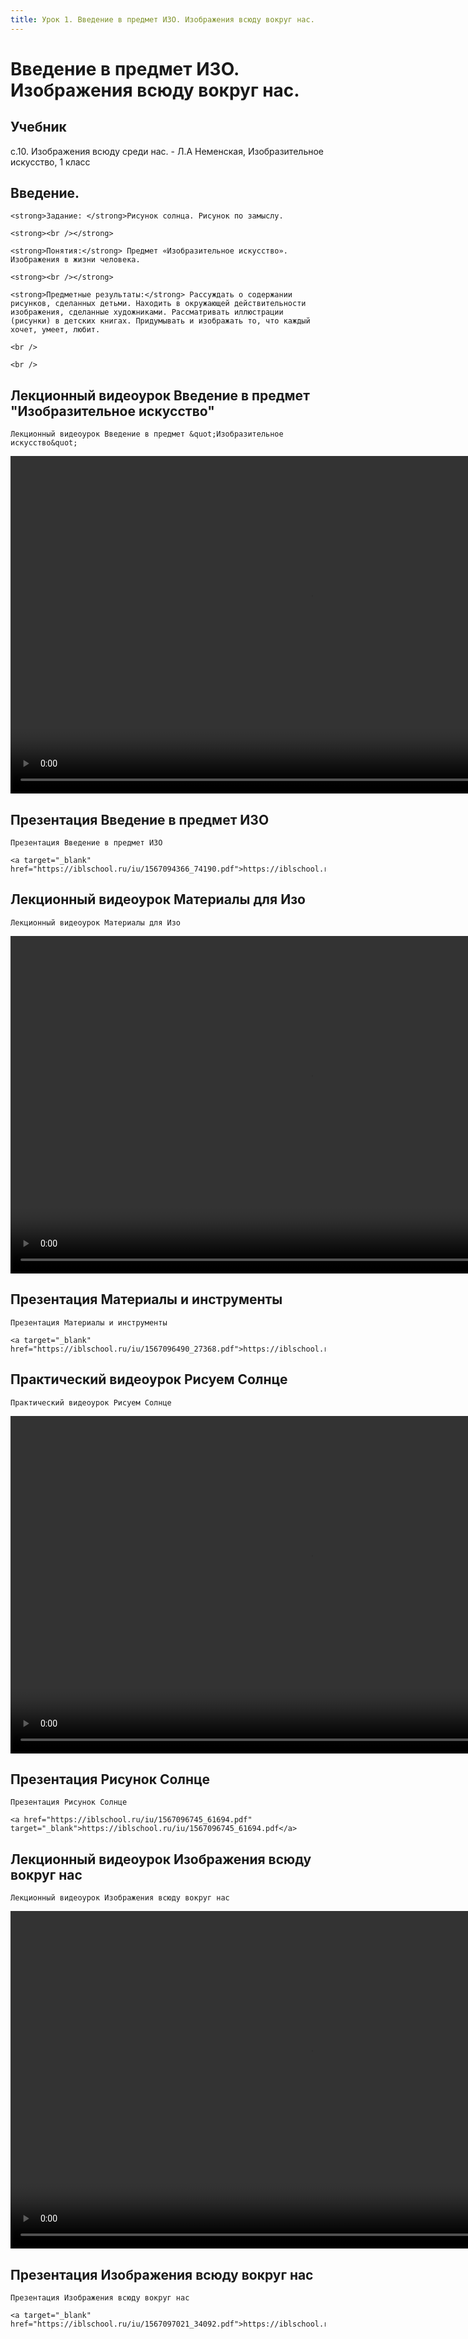 ```yaml
---
title: Урок 1. Введение в предмет ИЗО. Изображения всюду вокруг нас. 
---
```


# Введение в предмет ИЗО. Изображения всюду вокруг нас. 

## Учебник

c.10. Изображения всюду среди нас. - Л.А Неменская, Изобразительное искусство, 1 класс

## Введение.

<p>
	<strong>Задание: </strong>Рисунок солнца. Рисунок по замыслу. 
</p>
<p>
	<strong><br /></strong>
</p>
<p>
	<strong>Понятия:</strong> Предмет «Изобразительное искусство». Изображения в жизни человека.  
</p>
<p>
	<strong><br /></strong>
</p>
<p>
	<strong>Предметные результаты:</strong> Рассуждать о содержании рисунков, сделанных детьми. Находить в окружающей действительности изображения, сделанные художниками. Рассматривать иллюстрации (рисунки) в детских книгах. Придумывать и изображать то, что каждый хочет, умеет, любит. 
</p>
<p>
	<br /> 
</p>
<p>
	<br />
</p>

## Лекционный видеоурок Введение в предмет "Изобразительное искусство"

<p>
	Лекционный видеоурок Введение в предмет &quot;Изобразительное искусство&quot;
</p>


<video width="960" height="540" controls>
  <source src="https://vod-progressive.akamaized.net/exp=1667466110~acl=%2Fvimeo-prod-skyfire-std-us%2F01%2F3104%2F13%2F340522819%2F1357377296.mp4~hmac=49f109f89c9bcb9c3ce86b428ed06fc9f4c4ae5d4fad89e58896084c58e1581f/vimeo-prod-skyfire-std-us/01/3104/13/340522819/1357377296.mp4" type="video/mp4">
Your browser does not support the video tag.
</video>


## Презентация Введение в предмет ИЗО

<p>
	Презентация Введение в предмет ИЗО
</p>
<p>
	<a target="_blank" href="https://iblschool.ru/iu/1567094366_74190.pdf">https://iblschool.ru/iu/1567094366_74190.pdf</a>
</p>

## Лекционный видеоурок Материалы для Изо

<p>
	Лекционный видеоурок Материалы для Изо
</p>


<video width="960" height="540" controls>
  <source src="https://vod-progressive.akamaized.net/exp=1667466110~acl=%2Fvimeo-prod-skyfire-std-us%2F01%2F3104%2F13%2F340523033%2F1357378111.mp4~hmac=f50f7cea1be2010d502a7166b17e313f9739db2048dfd070b9e6acc71b3a1e47/vimeo-prod-skyfire-std-us/01/3104/13/340523033/1357378111.mp4" type="video/mp4">
Your browser does not support the video tag.
</video>


## Презентация Материалы и инструменты

<p>
	Презентация Материалы и инструменты 
</p>
<p>
	<a target="_blank" href="https://iblschool.ru/iu/1567096490_27368.pdf">https://iblschool.ru/iu/1567096490_27368.pdf</a>
</p>

## Практический видеоурок Рисуем Солнце

<p>
	Практический видеоурок Рисуем Солнце
</p>


<video width="960" height="540" controls>
  <source src="https://vod-progressive.akamaized.net/exp=1667466438~acl=%2Fvimeo-prod-skyfire-std-us%2F01%2F310%2F14%2F351551528%2F1425192361.mp4~hmac=7aa66501814b21d5e88a34f0687208988240ab5197cda461008a4a888744ef78/vimeo-prod-skyfire-std-us/01/310/14/351551528/1425192361.mp4" type="video/mp4">
Your browser does not support the video tag.
</video>


## Презентация Рисунок Солнце

<p>
	Презентация Рисунок Солнце
</p>
<p>
	<a href="https://iblschool.ru/iu/1567096745_61694.pdf" target="_blank">https://iblschool.ru/iu/1567096745_61694.pdf</a>
</p>

## Лекционный видеоурок Изображения всюду вокруг нас

<p>
	Лекционный видеоурок Изображения всюду вокруг нас
</p>


<video width="960" height="540" controls>
  <source src="https://vod-progressive.akamaized.net/exp=1667466111~acl=%2Fvimeo-prod-skyfire-std-us%2F01%2F3142%2F13%2F340713198%2F1358515622.mp4~hmac=5d64b6b616880a9f663c7a9aacb5cfaf756954c224c6b2e3e5f4fb14cd024609/vimeo-prod-skyfire-std-us/01/3142/13/340713198/1358515622.mp4" type="video/mp4">
Your browser does not support the video tag.
</video>


## Презентация Изображения всюду вокруг нас

<p>
	Презентация Изображения всюду вокруг нас
</p>
<p>
	<a target="_blank" href="https://iblschool.ru/iu/1567097021_34092.pdf">https://iblschool.ru/iu/1567097021_34092.pdf</a>
</p>